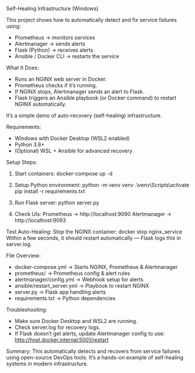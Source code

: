 Self-Healing Infrastructure (Windows)

This project shows how to automatically detect and fix service failures using:
- Prometheus → monitors services
- Alertmanager → sends alerts
- Flask (Python) → receives alerts
- Ansible / Docker CLI → restarts the service

What It Does:
- Runs an NGINX web server in Docker.
- Prometheus checks if it’s running.
- If NGINX stops, Alertmanager sends an alert to Flask.
- Flask triggers an Ansible playbook (or Docker command) to restart NGINX automatically.

It’s a simple demo of auto-recovery (self-healing) infrastructure.

Requirements:
- Windows with Docker Desktop (WSL2 enabled)
- Python 3.8+
- (Optional) WSL + Ansible for advanced recovery

Setup Steps:
1. Start containers:
   docker-compose up -d

2. Setup Python environment:
   python -m venv venv
   .\venv\Scripts\activate
   pip install -r requirements.txt

3. Run Flask server:
   python server.py

4. Check UIs:
   Prometheus → http://localhost:9090
   Alertmanager → http://localhost:9093

Test Auto-Healing:
Stop the NGINX container:
   docker stop nginx_service
Within a few seconds, it should restart automatically — Flask logs this in server.log.

File Overview:
- docker-compose.yml → Starts NGINX, Prometheus & Alertmanager
- prometheus/ → Prometheus config & alert rules
- alertmanager/config.yml → Webhook setup for alerts
- ansible/restart_server.yml → Playbook to restart NGINX
- server.py → Flask app handling alerts
- requirements.txt → Python dependencies

Troubleshooting:
- Make sure Docker Desktop and WSL2 are running.
- Check server.log for recovery logs.
- If Flask doesn’t get alerts, update Alertmanager config to use:
  http://host.docker.internal:5001/restart

Summary:
This automatically detects and recovers from service failures using open-source DevOps tools.
It’s a hands-on example of self-healing systems in modern infrastructure.
